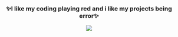 <h3 align="center"> ✨I like my coding playing red and i like my projects being error✨</h3>

<p align="center">
  <img src = "https://media2.giphy.com/media/v1.Y2lkPTc5MGI3NjExaW1raHdqanFpd3llbzloMTk4azJkM3B4ZGZ2bjNod3hpaHhreW45NCZlcD12MV9pbnRlcm5hbF9naWZfYnlfaWQmY3Q9Zw/5Zesu5VPNGJlm/giphy.gif">
</p>
<!---
KeyndraPrawira/KeyndraPrawira is a ✨ special ✨ repository because its `README.md` (this file) appears on your GitHub profile.
You can click the Preview link to take a look at your changes.
--->
